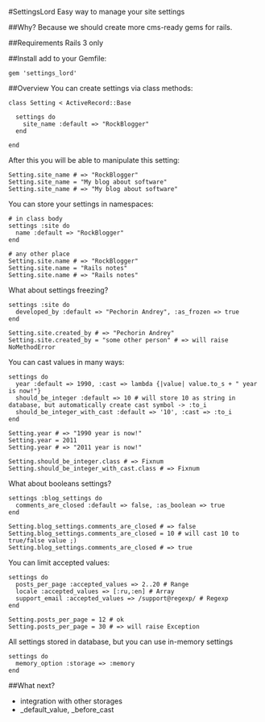 #SettingsLord
Easy way to manage your site settings

##Why?
Because we should create more cms-ready gems for rails.

##Requirements
Rails 3 only

##Install
add to your Gemfile:

	gem 'settings_lord'

##Overview
You can create settings via class methods:

	class Setting < ActiveRecord::Base

  	  settings do
   	    site_name :default => "RockBlogger"
   	  end

	end

After this you will be able to manipulate this setting:

	Setting.site_name # => "RockBlogger"
	Setting.site_name = "My blog about software"
	Setting.site_name # => "My blog about software"


You can store your settings in namespaces:

	# in class body
	settings :site do
	  name :default => "RockBlogger"	
	end

	# any other place	
	Setting.site.name # => "RockBlogger"
	Setting.site.name = "Rails notes"
	Setting.site.name # => "Rails notes"

	
What about settings freezing?

	settings :site do
	  developed_by :default => "Pechorin Andrey", :as_frozen => true
	end

	Setting.site.created_by # => "Pechorin Andrey"
	Setting.site.created_by = "some other person" # => will raise NoMethodError
	
You can cast values in many ways:

	settings do
	  year :default => 1990, :cast => lambda {|value| value.to_s + " year is now!"}
	  should_be_integer :default => 10 # will store 10 as string in database, but automatically create cast symbol -> :to_i
	  should_be_integer_with_cast :default => '10', :cast => :to_i
	end

	Setting.year # => "1990 year is now!"
	Setting.year = 2011
	Setting.year # => "2011 year is now!"
	
	Setting.should_be_integer.class # => Fixnum
	Setting.should_be_integer_with_cast.class # => Fixnum
	
What about booleans settings?

	settings :blog_settings do
	  comments_are_closed :default => false, :as_boolean => true
	end

	Setting.blog_settings.comments_are_closed # => false
	Setting.blog_settings.comments_are_closed = 10 # will cast 10 to true/false value ;)
	Setting.blog_settings.comments_are_closed # => true

You can limit accepted values:

	settings do
	  posts_per_page :accepted_values => 2..20 # Range
	  locale :accepted_values => [:ru,:en] # Array
	  support_email :accepted_values => /support@regexp/ # Regexp
	end

	Setting.posts_per_page = 12 # ok
	Setting.posts_per_page = 30 # => will raise Exception

All settings stored in database, but you can use in-memory settings

	settings do
	  memory_option :storage => :memory
	end
	
##What next?
* integration with other storages
* \_default\_value, \_before\_cast
